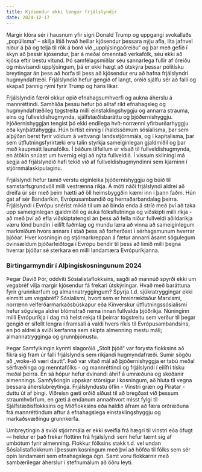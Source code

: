 ```yaml
---
title: Kjósendur ekki lengur frjálslyndir
date: 2024-12-17
---
```


Margir klóra sér í hausnum yfir sigri Donald Trump og uppgangi svokallaðs „popúlisma“ – skilja lítið
hvað heillar kjósendur þessara nýju afla, líta jafnvel niður á þá og telja til rök á borð við
„upplýsingaóreiðu“ og þar með gefið í skyn að þessir kjósendur, þar á meðal ómenntað verkafólk, séu
ekki að kjósa eftir bestu vitund. Þó samfélagsmiðlar séu sannarlega fullir af óreiðu og misvísandi
upplýsingum, þá er ekki hægt að útskýra þessar pólitísku breytingar án þess að horfa til þess að
kjósendur eru að hafna frjálslyndri hugmyndafræði. Frjálslyndið hefur gengið of langt, orðið sjálfu
sér að falli og skapað þannig rými fyrir Trump og hans líkar.

Frjálslyndið færði okkur opið efnahagsumhverfi og aukna áherslu á mannréttindi. Samhliða þessu hefur
þó alltaf ríkt efnahagsleg og hugmyndafræðileg togstreita milli einstaklingshyggju og annarra
strauma, eins og fullveldishugmynda, sjálfstæðisbaráttu og þjóðernishyggju. Þjóðernishyggjan tengist
þó ekki endilega hvít-norrænni yfirburðarhyggju eða kynþáttahyggju. Hún birtist einnig í íhaldssömum
sósíalisma, þar sem alþýðan berst fyrir völdum á vettvangi landsstjórnmála, og í kapítalisma, þar
sem útflutningsfyrirtæki eru talin styrkja sameiginlegan gjaldmiðil og þar með kaupmátt launafólks.
Í báðum tilfellum er vísað til fullveldishugmynda, en átökin snúast um hvernig eigi að nýta
fullveldið. Í vissum skilningi má segja að frjálslyndið hafi tekið við af fullveldishugmyndinni sem
kjarninn í stjórnmálaskipulaginu.

Frjálslyndi hefur tamið verstu eiginleika þjóðernishyggju og búið til samstarfsgrundvöll milli
vestrænna ríkja. Á móti náði frjálslyndi aldrei að dreifa úr sér með þeim hætti að öll heimsbyggðin
kæmi inn í þann faðm. Hún gat af sér Bandaríkin, Evrópusambandið og hernaðarbandalag þeirra.
Frjálslyndi í Evrópu snérist mikið til um að binda enda á stríð með því að taka upp sameiginlegan
gjaldmiðil og auka fólksflutninga og viðskipti milli ríkja - að með því að efla viðskiptatengsl án
þess að fella niður fullveldi aðildaríkja væru lönd bundin í eilíft faðmlag og mundu læra að vinna
að sameiginlegum markmiðum hvors annars í stað þess að forherðast í sérhagsmunum hverrar þjóðar.
Hver kosningin og stjórnarkreppan á fætur annarri ásamt sögulegum óvinsældum þjóðarleiðtoga í Evrópu
bendir til þess að límið milli þegna hverrar þjóðar sé sterkara en milli landamæra Evrópuríkjanna.

### Birtingarmyndir í Alþingiskosningunum 2024

Þegar Davíð Þór, oddviti Sósíalistaflokksins, sagði að mannúð spyrði ekki um vegabréf vilja margir
kjósendur fá frekari útskýringar. Hvað með baráttuna fyrir grunnkerfum og almannatryggingum? Spyrja
t.d. sjúkratryggingar ekki einmitt um vegabréf? Sósíalismi, hvort sem er hreinræktaður Marxismi,
norrænn velferðarmarkaðsbúskapur eða Kínverskur útflutningssósíalismi hefur sögulega aldrei
blómstrað nema innan fullvalda þjóðríkja. Núninginn milli Evrópuríkja í dag má helst rekja til
þeirrar togstreitu sem verður til þegar gengið er sífellt lengra í framsali á valdi hvers ríkis til
Evrópusambandsins, en þó aldrei á sviði kerfanna sem skipta almenning mestu máli; almannatrygginga
og grunnþjónustu.

Þegar Samfylkingin kynnti slagorðið „Stolt þjóð“ var forysta flokksins að fikra sig fram úr falli
frjálslyndis sem ríkjandi hugmyndafræði. Sumir sögðu að „woke-ið væri dautt“. Það var vitað mál að
þjóðernishyggja er tabú meðal sérfræðinga og menntafólks - og mannréttindi og frjálslyndi í eilífri
tísku meðal þeirra. En sá hópur hefur dvínandi áhrif á umræðuna og skoðanir almennings. Samfylkingin
uppskar stórsigur í kosningum, að hluta til vegna þessara áherslubreytinga. Frjálslyndustu öflin -
Vinstri græn og Píratar - duttu út af þingi. Viðreisn gæti orðið síðust til að bregðast við þessum
straumhvörfum, en gæti á endanum annaðhvort misst fylgi til Sjálfstæðisflokksins og Miðflokksins eða
haldið áfram að færa orðræðuna frá mannréttindum aftur á efnahagslega einstaklingshyggju og
markaðsvæðingu grunnkerfa.

Umbreytingin á sviði stjórnmála er ekki sveifla frá hægri til vinstri eða öfugt — heldur er það
frekar flóttinn frá frjálslyndi sem hefur tæmt sig af umbótum fyrir almenning. Flokkur fólksins
stakk t.d. vel undan Sósíalistaflokknum í þessum kosningum með því að höfða til fólks sem sér opin
landamæri sem efnahagslega ógn. Samt voru flokkarnir með sambærilegar áherslur í stefnumálum að öðru
leyti.

